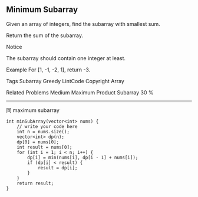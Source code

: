 ## Minimum Subarray ##

Given an array of integers, find the subarray with smallest sum.

Return the sum of the subarray.

 Notice

The subarray should contain one integer at least.

Example
For [1, -1, -2, 1], return -3.

Tags 
Subarray Greedy LintCode Copyright Array

Related Problems 
Medium Maximum Product Subarray 30 %

----------
同 maximum subarray

	int minSubArray(vector<int> nums) {
	    // write your code here
	    int n = nums.size();
	    vector<int> dp(n);
	    dp[0] = nums[0];
	    int result = nums[0];
	    for (int i = 1; i < n; i++) {
	        dp[i] = min(nums[i], dp[i - 1] + nums[i]);
	        if (dp[i] < result) {
	            result = dp[i];
	        }
	    }
	    return result;
	}